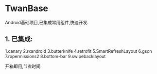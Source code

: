 # TwanBase
Android基础项目,已集成常用组件,快速开发.

## 1. 已集成:
1.canary
2.rxandroid
3.butterknife
4.retrofit
5.SmartRefreshLayout
6.gson
7.rxpermissions2
8.bottom-bar
9.swipebacklayout

开箱即用,节省时间
